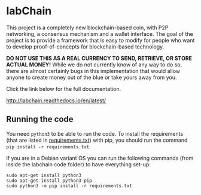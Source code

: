 # labChain

This project is a completely new blockchain-based coin, with P2P networking, a consensus mechanism and a wallet interface. The goal of the project is to provide a framework that is easy to modify for people who want to develop proof-of-concepts for blockchain-based technology.

**DO NOT USE THIS AS A REAL CURRENCY TO SEND, RETRIEVE, OR STORE ACTUAL MONEY!** While we do not currently know of any way to do so, there are almost certainly bugs in this implementation that would allow anyone to create money out of the blue or take yours away from you.

Click the link below for the full documentation.

http://labchain.readthedocs.io/en/latest/

## Running the code

You need `python3` to be able to run the code.
To install the requirements (that are listed in [requirements.txt](requirements.txt)) with pip, you should run the command `pip install -r requirements.txt`.

If you are in a Debian variant OS you can run the following commands (from inside the labchain code folder) to have everything set-up:

```
sudo apt-get install python3
sudo apt-get install python3-pip
sudo python3 -m pip install -r requirements.txt
```
